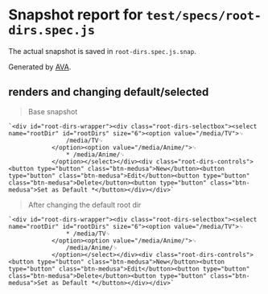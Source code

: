 # Snapshot report for `test/specs/root-dirs.spec.js`

The actual snapshot is saved in `root-dirs.spec.js.snap`.

Generated by [AVA](https://ava.li).

## renders and changing default/selected

> Base snapshot

    `<div id="root-dirs-wrapper"><div class="root-dirs-selectbox"><select name="rootDir" id="rootDirs" size="6"><option value="/media/TV">␊
                    /media/TV␊
                </option><option value="/media/Anime/">␊
                    * /media/Anime/␊
                </option></select></div><div class="root-dirs-controls"><button type="button" class="btn-medusa">New</button><button type="button" class="btn-medusa">Edit</button><button type="button" class="btn-medusa">Delete</button><button type="button" class="btn-medusa">Set as Default *</button></div></div>`

> After changing the default root dir

    `<div id="root-dirs-wrapper"><div class="root-dirs-selectbox"><select name="rootDir" id="rootDirs" size="6"><option value="/media/TV">␊
                    * /media/TV␊
                </option><option value="/media/Anime/">␊
                    /media/Anime/␊
                </option></select></div><div class="root-dirs-controls"><button type="button" class="btn-medusa">New</button><button type="button" class="btn-medusa">Edit</button><button type="button" class="btn-medusa">Delete</button><button type="button" class="btn-medusa">Set as Default *</button></div></div>`
